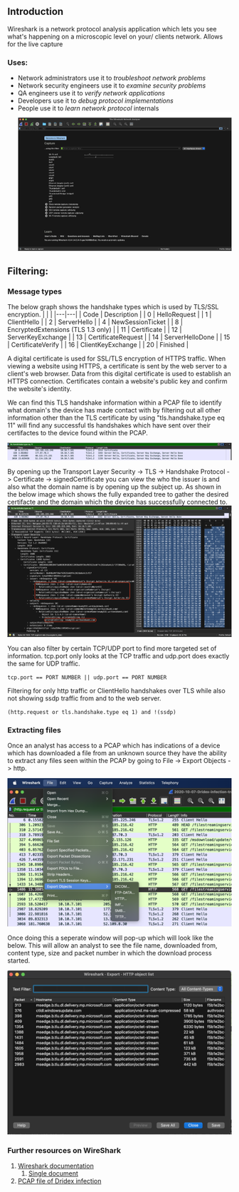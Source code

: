 
## Introduction
Wireshark is a network protocol analysis application which lets you see what's happening on a microscopic level on your/ clients network. Allows for the live capture 

### Uses: 
-   Network administrators use it to _troubleshoot network problems_
-   Network security engineers use it to _examine security problems_
-   QA engineers use it to _verify network applications_
-   Developers use it to _debug protocol implementations_
-   People use it to _learn network protocol_ internals
![WireShark](../assets/images/wireshark_mainscreen.png)


## Filtering:

### Message types
The below graph shows the handshake types which is used by TLS/SSL encryption. 
| | |
|---|---|
| Code | Description |
| 0 | HelloRequest | 
| 1 | ClientHello |
| 2 | ServerHello |
| 4 | NewSessionTicket |
| 8 | EncryptedExtensions (TLS 1.3 only) |
| 11 | Certificate |
| 12 | ServerKeyExchange |
| 13 | CertificateRequest |
| 14 | ServerHelloDone |
| 15 | CertificateVerify |
| 16 | ClientKeyExchange |
| 20 | Finished |

A digital certificate is used for SSL/TLS encryption of HTTPS traffic. When viewing a website using HTTPS, a certificate is sent by the web server to a client's web browser. Data from this digital certificate is used to establish an HTTPS connection. Certificates contain a website's public key and confirm the website's identity.

We can find this TLS handshake information within a PCAP file to identify what domain's the device has made contact with by filtering out all other information other than the TLS certificate by using "tls.handshake.type eq 11" will find any successful tls handshakes which have sent over their certifactes to the device found within the PCAP. 

![TLS handshake example](../assets/images/tls_handshake.png)

By opening up the Transport Layer Security -> TLS -> Handshake Protocol -> Certificate -> signedCertificate you can view the who the issuer is and also what the domain name is by opening up the subject up. As shown in the below image which shows the fully expanded tree to gather the desired certifacte and the domain which the device has successfully connected to. 
![TLS Certifacte example](../assets/images/tls_certificate_example.png)

You can also filter by certain TCP/UDP port to find more targeted set of information. tcp.port only looks at the TCP traffic and udp.port does exactly the same for UDP traffic. 
```
tcp.port == PORT NUMBER || udp.port == PORT NUMBER
```

Filtering for only http traffic or ClientHello handshakes over TLS while also not showing ssdp traffic from and to the web server. 
```
(http.request or tls.handshake.type eq 1) and !(ssdp)
```

### Extracting files
Once an analyst has access to a PCAP which has indications of a device which has downloaded a file from an unknown source they have the ability to extract any files seen within the PCAP by going to File -> Export Objects -> http. 

![File Objects](../assets/images/fileObject.png)

Once doing this a seperate window will pop-up which will look like the below. This will allow an analyst to see the file name, downloaded from, content type, size and packet number in which the download process started. 

![HTTP files](../assets/images/httpfiles.png)


### Further resources on WireShark
1. [Wireshark documentation](https://wireshark.org/docs/)
	1. [Single document](https://www.wireshark.org/docs/wsug_html/)
2. [PCAP file of Dridex infection](https://github.com/pan-unit42/wireshark-tutorial-Dridex-traffic)
